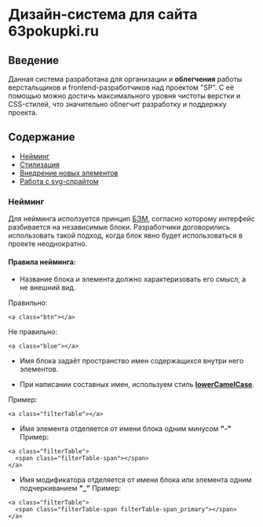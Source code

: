 # Дизайн-система для сайта 63pokupki.ru



## Введение
  Данная система разработана для организации и **облегчения** работы верстальщиков и frontend-разработчиков над проектом "SP". 
  С её помощью можно достичь максимального уровня чистоты верстки и CSS-стилей, что значительно облегчит разработку и поддержку   проекта.


## Содержание

-  [Нейминг](http://webdesign.ru.net)
-  [Стилизация](http://webdesign.ru.net)
-  [Внедрение новых элементов](http://webdesign.ru.net)
-  [Работа с svg-спрайтом](http://webdesign.ru.net)

### Нейминг 
  Для нейминга исползуется принцип [БЭМ](https://ru.bem.info/methodology/quick-start/#%D0%B2%D0%B2%D0%B5%D0%B4%D0%B5%D0%BD%D0%B8%D0%B5), согласно которому интерфейс разбивается на независимые блоки. Разработчики договорились использовать такой подход, когда блок явно будет использоваться в проекте неоднократно.

#### Правила нейминга:
* Название блока и элемента должно характеризовать его смысл, а не внешний вид.

Правильно:
```
<a class="btn"></a>
```
Не правильно:
```
<a class="blue"></a>
```
* Имя блока задаёт пространство имен содержащихся внутри него элементов. 


* При написании составных имен, используем стиль **[lowerCamelCase](https://ru.wikipedia.org/wiki/CamelCase)**.

Пример:
```
<a class="filterTable"></a>
```

* Имя элемента отделяется от имени блока одним минусом **"-"**
Пример:
```
<a class="filterTable">
  <span class="filterTable-span"></span>
</a>
```

* Имя модификатора отделяется от имени блока или элемента одним подчеркиванием **"_"**
Пример:
```
<a class="filterTable">
  <span class="filterTable-span filterTable-span_primary"></span>
</a>
```
